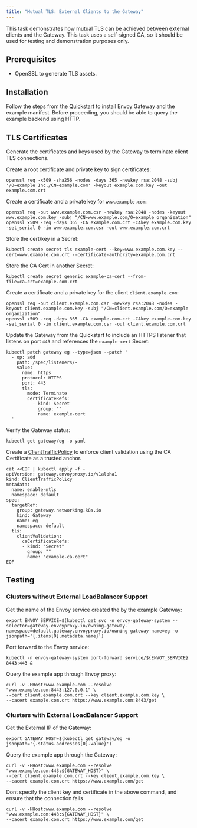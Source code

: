 ```yaml
---
title: "Mutual TLS: External Clients to the Gateway"
---
```


This task demonstrates how mutual TLS can be achieved between external clients and the Gateway.
This task uses a self-signed CA, so it should be used for testing and demonstration purposes only.

## Prerequisites

- OpenSSL to generate TLS assets.

## Installation

Follow the steps from the [Quickstart](../quickstart) to install Envoy Gateway and the example manifest.
Before proceeding, you should be able to query the example backend using HTTP.

## TLS Certificates

Generate the certificates and keys used by the Gateway to terminate client TLS connections.

Create a root certificate and private key to sign certificates:

```shell
openssl req -x509 -sha256 -nodes -days 365 -newkey rsa:2048 -subj '/O=example Inc./CN=example.com' -keyout example.com.key -out example.com.crt
```

Create a certificate and a private key for `www.example.com`:

```shell
openssl req -out www.example.com.csr -newkey rsa:2048 -nodes -keyout www.example.com.key -subj "/CN=www.example.com/O=example organization"
openssl x509 -req -days 365 -CA example.com.crt -CAkey example.com.key -set_serial 0 -in www.example.com.csr -out www.example.com.crt
```

Store the cert/key in a Secret:

```shell
kubectl create secret tls example-cert --key=www.example.com.key --cert=www.example.com.crt --certificate-authority=example.com.crt
```

Store the CA Cert in another Secret:

```shell
kubectl create secret generic example-ca-cert --from-file=ca.crt=example.com.crt
```

Create a certificate and a private key for the client `client.example.com`:

```shell
openssl req -out client.example.com.csr -newkey rsa:2048 -nodes -keyout client.example.com.key -subj "/CN=client.example.com/O=example organization"
openssl x509 -req -days 365 -CA example.com.crt -CAkey example.com.key -set_serial 0 -in client.example.com.csr -out client.example.com.crt
```

Update the Gateway from the Quickstart to include an HTTPS listener that listens on port `443` and references the
`example-cert` Secret:

```shell
kubectl patch gateway eg --type=json --patch '
  - op: add
    path: /spec/listeners/-
    value:
      name: https
      protocol: HTTPS
      port: 443
      tls:
        mode: Terminate
        certificateRefs:
          - kind: Secret
            group: ""
            name: example-cert
  '
```

Verify the Gateway status:

```shell
kubectl get gateway/eg -o yaml
```

Create a [ClientTrafficPolicy][] to enforce client validation using the CA Certificate as a trusted anchor.

```shell
cat <<EOF | kubectl apply -f -
apiVersion: gateway.envoyproxy.io/v1alpha1
kind: ClientTrafficPolicy
metadata:
  name: enable-mtls
  namespace: default
spec:
  targetRef:
    group: gateway.networking.k8s.io
    kind: Gateway
    name: eg
    namespace: default
  tls:
    clientValidation:
      caCertificateRefs:
      - kind: "Secret"
        group: ""
        name: "example-ca-cert"
EOF
```

## Testing

### Clusters without External LoadBalancer Support

Get the name of the Envoy service created the by the example Gateway:

```shell
export ENVOY_SERVICE=$(kubectl get svc -n envoy-gateway-system --selector=gateway.envoyproxy.io/owning-gateway-namespace=default,gateway.envoyproxy.io/owning-gateway-name=eg -o jsonpath='{.items[0].metadata.name}')
```

Port forward to the Envoy service:

```shell
kubectl -n envoy-gateway-system port-forward service/${ENVOY_SERVICE} 8443:443 &
```

Query the example app through Envoy proxy:

```shell
curl -v -HHost:www.example.com --resolve "www.example.com:8443:127.0.0.1" \
--cert client.example.com.crt --key client.example.com.key \
--cacert example.com.crt https://www.example.com:8443/get
```

### Clusters with External LoadBalancer Support

Get the External IP of the Gateway:

```shell
export GATEWAY_HOST=$(kubectl get gateway/eg -o jsonpath='{.status.addresses[0].value}')
```

Query the example app through the Gateway:

```shell
curl -v -HHost:www.example.com --resolve "www.example.com:443:${GATEWAY_HOST}" \
--cert client.example.com.crt --key client.example.com.key \
--cacert example.com.crt https://www.example.com/get
```

Dont specify the client key and certificate in the above command, and ensure that the connection fails

```shell
curl -v -HHost:www.example.com --resolve "www.example.com:443:${GATEWAY_HOST}" \
--cacert example.com.crt https://www.example.com/get
```

[ClientTrafficPolicy]: ../../../api/extension_types#clienttrafficpolicy
